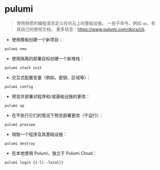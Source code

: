# pulumi

> 使用熟悉的编程语言定义任何云上的基础设施。
> 一些子命令，例如 `up`，有其自己的使用文档。
> 更多信息：<https://www.pulumi.com/docs/cli>。

- 使用模板创建一个新项目：

`pulumi new`

- 使用隔离的部署目标创建一个新堆栈：

`pulumi stack init`

- 交互式配置变量（例如，密钥、区域等）：

`pulumi config`

- 预览并部署对程序和/或基础设施的更改：

`pulumi up`

- 在不执行它们的情况下预览部署更改（干运行）：

`pulumi preview`

- 销毁一个程序及其基础设施：

`pulumi destroy`

- 在本地使用 Pulumi，独立于 Pulumi Cloud：

`pulumi login {{-l|--local}}`